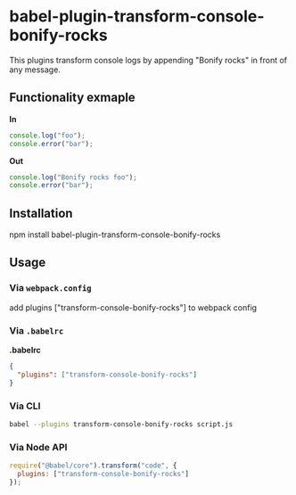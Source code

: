 # babel-plugin-transform-console-bonify-rocks
This plugins transform console logs by appending "Bonify rocks" in front of any message.

## Functionality exmaple

**In**

```javascript
console.log("foo");
console.error("bar");
```

**Out**

```javascript
console.log("Bonify rocks foo");
console.error("bar");
```


## Installation
npm install babel-plugin-transform-console-bonify-rocks

## Usage

### Via `webpack.config`

add plugins ["transform-console-bonify-rocks"] to webpack config 

### Via `.babelrc`

**.babelrc**

```json
{
  "plugins": ["transform-console-bonify-rocks"]
}
```

### Via CLI

```sh
babel --plugins transform-console-bonify-rocks script.js
```

### Via Node API

```javascript
require("@babel/core").transform("code", {
  plugins: ["transform-console-bonify-rocks"]
});
```